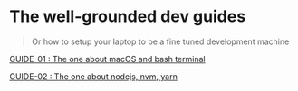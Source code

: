 # The well-grounded dev guides
> Or how to setup your laptop to be a fine tuned development machine


[GUIDE-01 : The one about macOS and bash terminal](./GUIDE_01%20The%20one%20about%20macOS%20and%20bash%20terminal.md)


[GUIDE-02 : The one about nodejs, nvm, yarn](https://gist.github.com/rcugut/46904124d198a9dbd430abe88ebf849b)
